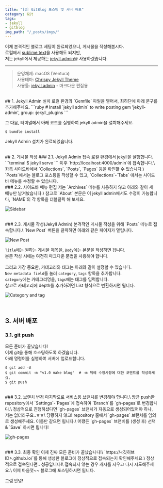 ```yaml
---
title: "[3] GitBlog 포스팅 및 서버 배포"
category: Git
tags:
- jekyll
- gitblog
img_path: "/_posts/imgs/"
---
```


이제 본격적인 블로그 세팅이 완료되었으니, 게시물을 작성해봅시다.\
로컬에서 [sublime text](https://www.sublimetext.com)을 사용해도 되지만,\
저는 jekyll에서 제공하는 [jekyll admin](https://github.com/jekyll/jekyll-admin)을 사용하겠습니다.

---
> 운영체제: macOS (Ventura)\
> 사용테마: [Chrispy Jekyll Theme](https://github.com/cotes2020/jekyll-theme-chirpy)\
> 사용툴: [jekyll admin](https://github.com/jekyll/jekyll-admin) - 마크다운 편집용

<br>
## 1. Jekyll Admin 설치
로컬 환경의 `Gemfile` 파일을 열어서, 최하단에 아래 문구를 추가해주세요.
```ruby
# Install `jekyll admin` to write posting
gem 'jekyll-admin', group: :jekyll_plugins
```
   
그 다음, 터미널에서 아래 코드를 실행하여 jekyll admin을 설치해주세요.
```terminal
$ bundle install
```
Jekyll Admin 설치가 완료되었습니다.

<br>
## 2. 게시물 작성
### 2.1. Jekyll Admin 접속
로컬 환경에서 jekyll을 실행합니다.
```terminal
$ jekyll serve
```
이후 `http://localhost:4000/admin`에 접속합니다.\
좌측 사이드바에서 `Collections`, `Posts`, `Pages` 등을 확인할 수 있습니다.\
`Posts`에서는 블로그 포스팅을 작성할 수 있고, `Collections`-`Tabs` 에서는 사이드바 메뉴를 수정할 수 있습니다.

<br>
### 2.2. 사이드바 메뉴 편집
저는 `Archives` 메뉴를 사용하지 않고 아래와 같이 세 메뉴만 남겨놨습니다.\
참고로 `About` 본문은 이 jekyll admin에서도 수정이 가능합니다, `NAME`의 각 항목을 더블클릭 해 보세요.
   
![Sidebar](2023-06-09-3_posting-1.png)

<br>
### 2.3. 게시물 작성(Jekyll Admin)
본격적인 게시물 작성을 위해 `Posts` 메뉴로 접속합니다.\
`New Post` 버튼을 클릭하면 아래와 같은 페이지가 열립니다.
   
![New Post](2023-06-09-3_posting-2.png)

`Title`에는 원하는 게시물 제목을, `Body`에는 본문을 작성하면 됩니다.\
본문 작성 시에는 여전히 마크다운 문법을 사용해야 합니다.
<br><br>
그리고 가장 중요한, 카테고리와 태그는 아래와 같이 설정할 수 있습니다.\
`New metadata field`를 눌러 `category`, `tags` 항목을 추가합니다.\
`category`에는 카테고리명을, `tags`에는 태그를 입력합니다.\
참고로 카테고리에 depth를 추가하려면 List 형식으로 변환하시면 됩니다.

![Category and tag](2023-06-09-3_posting-3.png)

<br>

## 3. 서버 배포
### 3.1. git push
모든 준비가 끝났습니다!\
이제 git을 통해 호스팅하도록 하겠습니다.\
아래 명령어를 실행하여 서버에 업로드합니다.
```terminal
$ git add -A
$ git commit -m "v1.0 make blog"  # -m 뒤에 수정사항에 대한 코멘트를 작성하세요.
$ git push
```

<br>
### 3.2. 브랜치 변경
마지막으로 서비스용 브랜치를 변경해야 합니다.\
방금 push한 repository에서 `Settings`-`Pages`에 접속하여 `Branch`를 `gh-pages`로 변경합니다.\
정상적으로 진행하셨다면 `gh-pages` 브랜치가 자동으로 생성되어있어야 하나, 저는 없더라구요..ㅎㅎ\
당황하지 않고! repository 홈에서 `gh-pages` 브랜치를 임의로 생성해주세요. 이름만 같으면 됩니다.\
어쨌든 `gh-pages` 브랜치를 (생성 후) 선택 & `Save` 하시면 됩니다!

![gh-pages](2023-06-09-3_posting-4.png)

<br>
### 3.3. 최종 확인
이제 진짜 모든 준비가 끝났습니다!\
`https://<깃허브 ID>.github.io/`를 통해 생성한 블로그에 정상적으로 접속되는지 확인해주세요.\
정상적으로 접속된다면.. 성공입니다!\
접속되지 않는 경우 캐시를 지우고 다시 시도해주세요.\
이제 마음껏~~ 블로그에 포스팅하시면 됩니다.
   
그럼 안녕!
